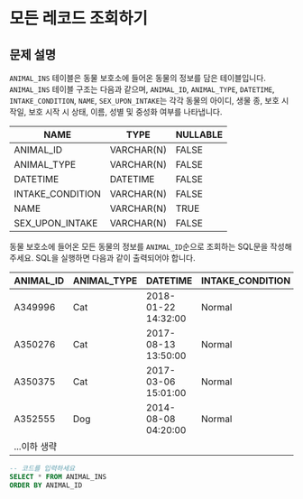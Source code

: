 # 모든 레코드 조회하기

## 문제 설명
`ANIMAL_INS` 테이블은 동물 보호소에 들어온 동물의 정보를 담은 테이블입니다. `ANIMAL_INS` 테이블 구조는 다음과 같으며, `ANIMAL_ID`, `ANIMAL_TYPE`, `DATETIME`, `INTAKE_CONDITION`, `NAME`, `SEX_UPON_INTAKE`는 각각 동물의 아이디, 생물 종, 보호 시작일, 보호 시작 시 상태, 이름, 성별 및 중성화 여부를 나타냅니다.

| NAME | TYPE | NULLABLE |
|-----|-----|--------|
| ANIMAL_ID | VARCHAR(N) | FALSE |
| ANIMAL_TYPE | VARCHAR(N) | FALSE |
| DATETIME | DATETIME | FALSE |
| INTAKE_CONDITION | VARCHAR(N) | FALSE |
| NAME | VARCHAR(N) | TRUE |
| SEX_UPON_INTAKE | VARCHAR(N) | FALSE |

동물 보호소에 들어온 모든 동물의 정보를 `ANIMAL_ID`순으로 조회하는 SQL문을 작성해주세요. SQL을 실행하면 다음과 같이 출력되어야 합니다.

| ANIMAL_ID | ANIMAL_TYPE | DATETIME | INTAKE_CONDITION | NAME | SEX_UPON_INTAKE |
|-----------|-----------|-----------|-----------------|------|------------------|
| A349996 |  Cat | 2018-01-22 14:32:00  | Normal | Sugar | Neutered Male |
| A350276 |  Cat |  2017-08-13 13:50:00  | Normal | Jewel | Spayed Female |
| A350375 |  Cat |  2017-03-06 15:01:00  | Normal | Meo | Neutered Male |
| A352555 |  Dog |  2014-08-08 04:20:00  | Normal | Harley | Spayed Female |
| ...이하 생략

```SQL
-- 코드를 입력하세요
SELECT * FROM ANIMAL_INS
ORDER BY ANIMAL_ID
```
